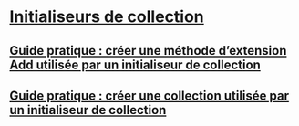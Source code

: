 # [Initialiseurs de collection](index.md)
## [Guide pratique : créer une méthode d’extension Add utilisée par un initialiseur de collection](how-to-create-an-add-extension-method-used-by-a-collection-initializer.md)
## [Guide pratique : créer une collection utilisée par un initialiseur de collection](how-to-create-a-collection-used-by-a-collection-initializer.md)
